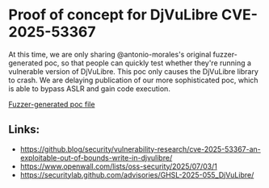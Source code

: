 # Proof of concept for DjVuLibre CVE-2025-53367

At this time, we are only sharing @antonio-morales's original
fuzzer-generated poc, so that people can quickly test whether they're
running a vulnerable version of DjVuLibre.  This poc only causes the
DjVuLibre library to crash. We are delaying publication of our more
sophisticated poc, which is able to bypass ASLR and gain code
execution.

[Fuzzer-generated poc file](./fuzzer-poc.djvu)

## Links:

* https://github.blog/security/vulnerability-research/cve-2025-53367-an-exploitable-out-of-bounds-write-in-djvulibre/
* https://www.openwall.com/lists/oss-security/2025/07/03/1
* https://securitylab.github.com/advisories/GHSL-2025-055_DjVuLibre/
